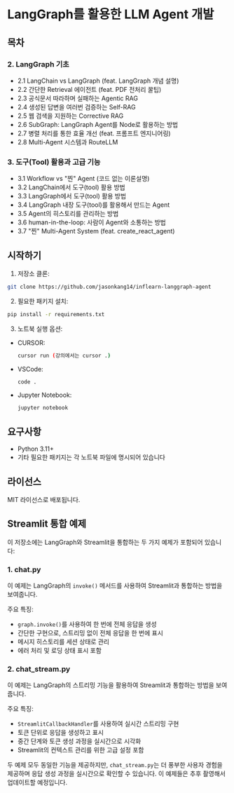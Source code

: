 # LangGraph를 활용한 LLM Agent 개발
## 목차

### 2. LangGraph 기초
- 2.1 LangChain vs LangGraph (feat. LangGraph 개념 설명)
- 2.2 간단한 Retrieval 에이전트 (feat. PDF 전처리 꿀팁)
- 2.3 공식문서 따라하며 실패하는 Agentic RAG
- 2.4 생성된 답변을 여러번 검증하는 Self-RAG
- 2.5 웹 검색을 지원하는 Corrective RAG
- 2.6 SubGraph: LangGraph Agent를 Node로 활용하는 방법
- 2.7 병렬 처리를 통한 효율 개선 (feat. 프롬프트 엔지니어링)
- 2.8 Multi-Agent 시스템과 RouteLLM

### 3. 도구(Tool) 활용과 고급 기능
- 3.1 Workflow vs "찐" Agent (코드 없는 이론설명)
- 3.2 LangChain에서 도구(tool) 활용 방법
- 3.3 LangGraph에서 도구(tool) 활용 방법
- 3.4 LangGraph 내장 도구(tool)를 활용해서 만드는 Agent
- 3.5 Agent의 히스토리를 관리하는 방법
- 3.6 human-in-the-loop: 사람이 Agent와 소통하는 방법
- 3.7 "찐" Multi-Agent System (feat. create_react_agent)

## 시작하기

1. 저장소 클론:

```bash
git clone https://github.com/jasonkang14/inflearn-langgraph-agent
```

2. 필요한 패키지 설치:
```bash
pip install -r requirements.txt
```

3. 노트북 실행 옵션:
- CURSOR:
    ```bash
    cursor run (강의에서는 cursor .)
    ```
- VSCode:
    ```bash
    code .
    ```
- Jupyter Notebook:
    ```bash
    jupyter notebook
    ```

## 요구사항

- Python 3.11+
- 기타 필요한 패키지는 각 노트북 파일에 명시되어 있습니다

## 라이선스

MIT 라이선스로 배포됩니다.

## Streamlit 통합 예제

이 저장소에는 LangGraph와 Streamlit을 통합하는 두 가지 예제가 포함되어 있습니다:

### 1. chat.py
이 예제는 LangGraph의 `invoke()` 메서드를 사용하여 Streamlit과 통합하는 방법을 보여줍니다.

주요 특징:
- `graph.invoke()`를 사용하여 한 번에 전체 응답을 생성
- 간단한 구현으로, 스트리밍 없이 전체 응답을 한 번에 표시
- 메시지 히스토리를 세션 상태로 관리
- 에러 처리 및 로딩 상태 표시 포함

### 2. chat_stream.py
이 예제는 LangGraph의 스트리밍 기능을 활용하여 Streamlit과 통합하는 방법을 보여줍니다.

주요 특징:
- `StreamlitCallbackHandler`를 사용하여 실시간 스트리밍 구현
- 토큰 단위로 응답을 생성하고 표시
- 중간 단계와 토큰 생성 과정을 실시간으로 시각화
- Streamlit의 컨텍스트 관리를 위한 고급 설정 포함

두 예제 모두 동일한 기능을 제공하지만, `chat_stream.py`는 더 풍부한 사용자 경험을 제공하며 응답 생성 과정을 실시간으로 확인할 수 있습니다. 이 예제들은 추후 촬영해서 업데이트할 예정입니다.
